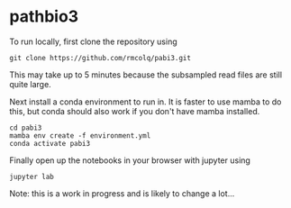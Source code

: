 # pathbio3

To run locally, first clone the repository using 
```
git clone https://github.com/rmcolq/pabi3.git
```

This may take up to 5 minutes because the subsampled read files are still quite large.

Next install a conda environment to run in. It is faster to use mamba to do this, but conda should also work if you don't have mamba installed.
```
cd pabi3
mamba env create -f environment.yml
conda activate pabi3
```

Finally open up the notebooks in your browser with jupyter using 
```
jupyter lab
```

Note: this is a work in progress and is likely to change a lot...
